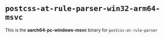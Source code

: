 # `postcss-at-rule-parser-win32-arm64-msvc`

This is the **aarch64-pc-windows-msvc** binary for `postcss-at-rule-parser`
